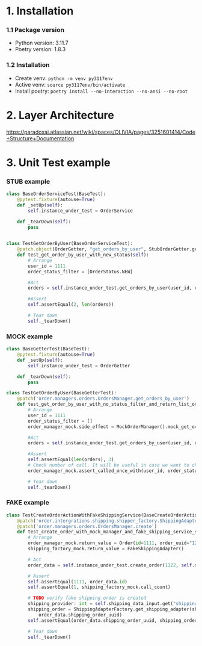 # 1. Installation
### 1.1 Package version
* Python version: 3.11.7
* Poetry version: 1.8.3

### 1.2 Installation
- Create venv:  `python -m venv py3117env`
- Active venv: `source py3117env/bin/activate`
- Install poetry: `poetry install --no-interaction --no-ansi --no-root`


# 2. Layer Architecture
https://paradoxai.atlassian.net/wiki/spaces/OLIVIA/pages/3251601414/Code+Structure+Documentation

# 3. Unit Test example

### STUB example

````python
class BaseOrderServiceTest(BaseTest):
    @pytest.fixture(autouse=True)
    def _setUp(self):
        self.instance_under_test = OrderService

    def _tearDown(self):
        pass

    
class TestGetOrderByUser(BaseOrderServiceTest):
    @patch.object(OrderGetter, "get_orders_by_user", StubOrderGetter.get_orders_by_user_with_new_status)
    def test_get_order_by_user_with_new_status(self):
        # Arrange
        user_id = 1111
        order_status_filter = [OrderStatus.NEW]

        #Act
        orders = self.instance_under_test.get_orders_by_user(user_id, order_status_filter)

        #Assert
        self.assertEqual(2, len(orders))

        # Tear down
        self._tearDown()
````

### MOCK example

````python
class BaseGetterTest(BaseTest):
    @pytest.fixture(autouse=True)
    def _setUp(self):
        self.instance_under_test = OrderGetter

    def _tearDown(self):
        pass

class TestGetOrderByUser(BaseGetterTest):
    @patch('order.managers.orders.OrdersManager.get_orders_by_user')
    def test_get_order_by_user_with_no_status_filter_and_return_list_orders(self, order_manager_mock):
        # Arrange
        user_id = 1111
        order_status_filter = []
        order_manager_mock.side_effect = MockOrderManager().mock_get_orders_by_user

        #Act
        orders = self.instance_under_test.get_orders_by_user(user_id, order_status_filter)

        #Assert
        self.assertEqual(len(orders), 3)
        # Check number of call. It will be useful in case we want to check how many times the method is called
        order_manager_mock.assert_called_once_with(user_id, order_status_filter)

        # Tear down
        self._tearDown()
````

### FAKE example

````python
class TestCreateOrderActionWithFakeShippingService(BaseCreateOrderActionTest):
    @patch('order.intergrations.shipping.shipper_factory.ShippingAdapterFactory.get_shipping_adapter')
    @patch('order.managers.orders.OrdersManager.create')
    def test_create_order_with_mock_manager_and_fake_shipping_service_successful(self, order_manager_mock, shipping_factory_mock):
        # Arrange
        order_manager_mock.return_value = Order(id=1111, order_uuid="1234_1111", user_id=1122, status=OrderStatus.NEW)
        shipping_factory_mock.return_value = FakeShippingAdapter()

        # Act
        order_data = self.instance_under_test.create_order(1122, self.shipping_data_input)

        # Assert
        self.assertEqual(1111, order_data.id)
        self.assertEqual(1, shipping_factory_mock.call_count)

        # TODO verify fake shipping order is created
        shipping_provider: int = self.shipping_data_input.get("shipping_data").get("shipping_provider")
        shipping_order = ShippingAdapterFactory.get_shipping_adapter(shipping_provider).get_shipping_order(
            order_data.shipping_order_uuid)
        self.assertEqual(order_data.shipping_order_uuid, shipping_order.shipping_order_uuid)

        # Tear down
        self._tearDown()
````
